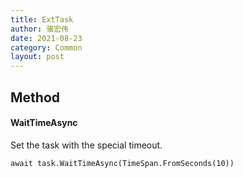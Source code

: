 ```yaml
---
title: ExtTask
author: 骆宏伟
date: 2021-08-23
category: Common
layout: post
---
```


## Method

#### WaitTimeAsync
Set the task with the special timeout.
```
await task.WaitTimeAsync(TimeSpan.FromSeconds(10))
```
